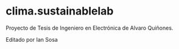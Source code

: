 # clima.sustainablelab

Proyecto de Tesis de Ingeniero en Electrónica de Alvaro Quiñones.

Editado por Ian Sosa
